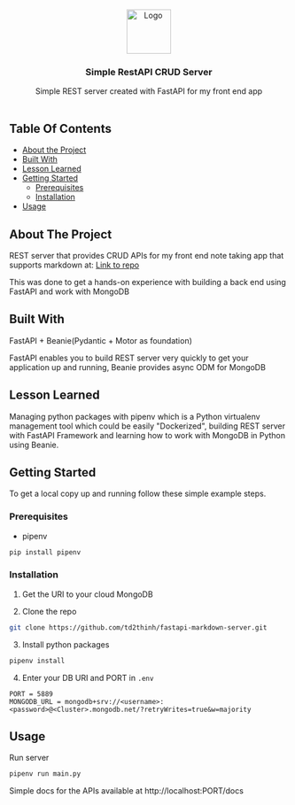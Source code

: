 <br/>
<p align="center">
  <a href="https://github.com/td2thinh/fastapi-markdown-server">
    <img src="https://d3uyj2gj5wa63n.cloudfront.net/wp-content/uploads/2021/02/fastapi-logo.png" alt="Logo" width="80" height="80">
  </a>

  <h3 align="center">Simple RestAPI CRUD Server</h3>

  <p align="center">
    Simple REST server created with FastAPI for my front end app
    <br/>
    <br/>
  </p>
</p>



## Table Of Contents

* [About the Project](#about-the-project)
* [Built With](#built-with)
* [Lesson Learned](#lesson-learned)
* [Getting Started](#getting-started)
  * [Prerequisites](#prerequisites)
  * [Installation](#installation)
* [Usage](#usage)


## About The Project

REST server that provides CRUD APIs for my front end note taking app that supports markdown at: [Link to repo](https://github.com/td2thinh/react-markdown-note)

This was done to get a hands-on experience with building a back end using FastAPI and work with MongoDB

## Built With

FastAPI + Beanie(Pydantic + Motor as foundation)

FastAPI enables you to build REST server very quickly to get your application up and running, Beanie provides async ODM for MongoDB

## Lesson Learned

Managing python packages with pipenv which is a Python virtualenv management tool which could be easily "Dockerized", building REST server with FastAPI Framework and learning how to work with MongoDB in Python using Beanie.

## Getting Started

To get a local copy up and running follow these simple example steps.

### Prerequisites

* pipenv

```sh
pip install pipenv
```

### Installation

1. Get the URI to your cloud MongoDB

2. Clone the repo

```sh
git clone https://github.com/td2thinh/fastapi-markdown-server.git
```

3. Install python packages

```sh
pipenv install
```

4. Enter your DB URI and PORT in `.env`

```JS
PORT = 5889
MONGODB_URL = mongodb+srv://<username>:<password>@<Cluster>.mongodb.net/?retryWrites=true&w=majority
```

## Usage
Run server
```sh
pipenv run main.py
```
Simple docs for the APIs available at http://localhost:PORT/docs
